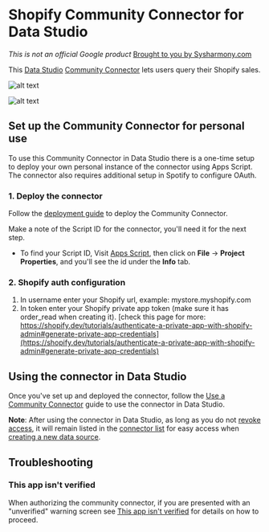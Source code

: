 # Shopify Community Connector for Data Studio

*This is not an official Google product* [Brought to you by Sysharmony.com](https://sysharmony.com/datastudio/shopify/)

This [Data Studio](https://datastudio.google.com/) [Community Connector](https://developers.google.com/datastudio/connector) lets users query their Shopify sales. 

![alt text](https://sysharmony.com/static/images/SHopify_by_sysharmony_green-1.png "Green demo")

![alt text](https://sysharmony.com/static/images/Shopify_by_SysHarmony_Dark-1.png "Dark demo")


## Set up the Community Connector for personal use

To use this Community Connector in Data Studio there is a one-time setup to
deploy your own personal instance of the connector using Apps Script. The
connector also requires additional setup in Spotify to configure OAuth.

### 1. Deploy the connector

Follow the [deployment guide](https://github.com/googledatastudio/community-connectors/blob/master/deploy.md) to deploy the Community Connector.

Make a note of the Script ID for the connector, you'll need it for the next
step.

- To find your Script ID, Visit [Apps Script](https://script.google.com/), then click on
  **File** -> **Project Properties**, and you'll see the id under the **Info**
  tab.

### 2. Shopify auth configuration
  1. In username enter your Shopify url, example: mystore.myshopify.com
  2. In token enter your Shopify private app token (make sure it has order_read when creating it).
   [check this page for more: https://shopify.dev/tutorials/authenticate-a-private-app-with-shopify-admin#generate-private-app-credentials](https://shopify.dev/tutorials/authenticate-a-private-app-with-shopify-admin#generate-private-app-credentials)
## Using the connector in Data Studio

Once you've set up and deployed the connector, follow the
[Use a Community Connector](https://developers.google.com/datastudio/connector/use) guide to use the connector in Data Studio.

**Note**: After using the connector in Data Studio, as long as you do not
[revoke access](https://support.google.com/datastudio/answer/9053467), it will remain listed in the [connector list](https://datastudio.google.com/c/datasources/create) for easy access
when [creating a new data source](https://support.google.com/datastudio/answer/6300774).

## Troubleshooting

### This app isn't verified

When authorizing the community connector, if you are presented with an
"unverified" warning screen see [This app isn't verified](https://github.com/googledatastudio/community-connectors/blob/master/verification.md) for details on how to
proceed.
